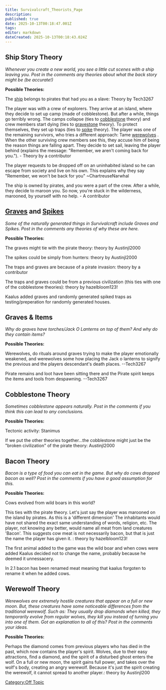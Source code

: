 ```yaml
---
title: Survivalcraft_Theorists_Page
description: 
published: true
date: 2025-10-13T00:18:47.001Z
tags: 
editor: markdown
dateCreated: 2025-10-13T00:18:43.024Z
---
```


## Ship Story Theory

*Whenever you create a new world, you see a little cut scenes with a
ship leaving you. Post in the comments any theories about what the back
story might be (be accurate\!)*

**Possible Theories:**

The [ship](The_Ship "wikilink") belongs to pirates that had you as a
slave: Theory by Tech3267

The player was with a crew of explorers. They arrive at an island, where
they decide to set up camp (made of cobblestone). But after a while,
things go terribly wrong. The camps collapse (ties to
[cobblestone](cobblestone "wikilink") theory) and crew members start
dying (ties to [gravestone](gravestone "wikilink") theory). To protect
themselves, they set up traps (ties to [spike](Spiked_Plank "wikilink")
theory). The player was one of the remaining survivors, who tries a
different approach: Tame [werewolves](Werewolf "wikilink") . When the
other surviving crew members see this, they accuse him of being the
reason things are falling apart. They decide to set sail, leaving the
player behind (explains the message: "Remember, we aren't coming back
for you."). - Theory by a contributor

The player requests to be dropped off on an uninhabited island so he can
escape from society and live on his own. This explains why they say
"Remember, we won't be back for you" \~ChartreuseNarwhal

The ship is owned by pirates, and you were a part of the crew. After a
while, they decide to maroon you. So now, you're stuck in the
wilderness, marooned, by yourself with no help. - A contributor

## [Graves](Gravestone "wikilink") and [Spikes](Spiked_Plank "wikilink")

*Some of the naturally generated things in Survivalcraft include Graves
and Spikes. Post in the comments any theories of why these are here.*

**Possible Theories:**

The graves might tie with the pirate theory: theory by Austinjl2000

The spikes could be simply from hunters: theory by Austinjl2000

The traps and graves are because of a pirate invasion: theory by a
contributor

The traps and graves could be from a previous civilization (this ties
with one of the cobblestone theories): theory by hazelbloom123\!

Kaalus added graves and randomly generated spiked traps as
testing/preperation for randomly generated houses.

## Graves & Items

*Why do graves have torches/Jack O Lanterns on top of them? And why do
they contain items?*

**Possible Theories:**

Werewolves, do rituals around graves trying to make the player
emotionally weakened, and werewolves some how placing the Jack o
lanterns to signify the previous and the players descendant's death
places. --Tech3267

Pirate remains and loot have been sitting there and the Pirate spirit
keeps the items and tools from despawning. --Tech3267

## Cobblestone Theory

*Sometimes cobblestone appears naturally. Post in the comments if you
think this can lead to any conclusions.*

**Possible Theories:**

Tectonic activity: Stanimus

If we put the other theories together...the cobblestone might just be
the "broken civilization" of the pirate theory: Austinjl2000

## Bacon Theory

*Bacon is a type of food you can eat in the game. But why do cows
dropped bacon as well? Post in the comments if you have a good
assumption for this.*

**Possible Theories:**

Cows evolved from wild boars in this world? 

This ties with the pirate theory. Let's just say the player was marooned
on the island by pirates. As this is a 'different dimension' The
inhabitants would have not shared the exact same understanding of words,
religion, etc. The player, not knowing any better, would name all meat
from land creatures 'Bacon'. This suggests cow meat is not necessarily
bacon, but that is just the name the player has given it. : theory by
hazelbloom123\!

The first animal added to the game was the wild boar and when cows were
added Kaalus decided not to change the name, probably because he deemed
it unnessacery.

In 2.1 bacon has been renamed meat meaning that kaalus forgoten to
rename it when he added cows.

## Werewolf Theory

*Werewolves are extremely hostile creatures that appear on a full or new
moon. But, these creatures have some noticeable differences from the
traditional werewolf. Such as: They usually drop diamonds when killed,
they temporarily evolve from regular wolves, they kill you instead of
turning you into one of them. Got an explanation to all of this? Post in
the comments your ideas.*

**Possible Theories:**

Perhaps the diamond comes from previous players who has died in the
past, which now contains the player's spirit. Wolves, due to their easy
attractions, find a diamond, and the spirit of a disturbed ghost enters
the wolf. On a full or new moon, the spirit gains full power, and takes
over the wolf's body, creating an angry werewolf. Because it's just the
spirit creating the werewolf, it cannot spread to another player.:
theory by Austinjl200

[Category:Off Topic](Category:Off_Topic "wikilink")